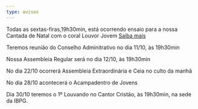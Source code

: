 ```yaml
---
type: avisos
---
```


Todas as sextas-firas,19h30min, está ocorrendo ensaio para a nossa Cantada de Natal com o coral Louvor Jovem [Saiba mais](/eventos/cantada-de-natal/)

Teremos reunião do Conselho Adminitrativo no dia 11/10, às 19h30min

Nossa Assembleia Regular será no dia 12/10, às 19h30min

No dia 22/10 ocorrerá Assembleia Extraordinária e Ceia no culto da manhã

No dia 28/10 acontecerá o Acampadentro de Jovens

Dia 30/10 teremos o 1º Louvando no Cantor Cristão, às 19h30min, na sede da IBPG.